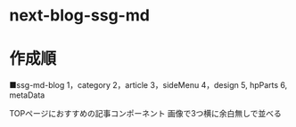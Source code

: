 # next-blog-ssg-md

# 作成順



■ssg-md-blog
1，category
2，article
3，sideMenu
4，design
5, hpParts
6, metaData

TOPページにおすすめの記事コンポーネント
画像で3つ横に余白無しで並べる












